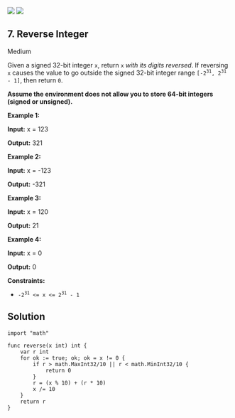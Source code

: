 [![](https://img.shields.io/github/stars/LeetCode-in-Go/LeetCode-in-Go?label=Stars&style=flat-square)](https://github.com/LeetCode-in-Go/LeetCode-in-Go)
[![](https://img.shields.io/github/forks/LeetCode-in-Go/LeetCode-in-Go?label=Fork%20me%20on%20GitHub%20&style=flat-square)](https://github.com/LeetCode-in-Go/LeetCode-in-Go/fork)

## 7\. Reverse Integer

Medium

Given a signed 32-bit integer `x`, return `x` _with its digits reversed_. If reversing `x` causes the value to go outside the signed 32-bit integer range <code>[-2<sup>31</sup>, 2<sup>31</sup> - 1]</code>, then return `0`.

**Assume the environment does not allow you to store 64-bit integers (signed or unsigned).**

**Example 1:**

**Input:** x = 123

**Output:** 321 

**Example 2:**

**Input:** x = -123

**Output:** -321 

**Example 3:**

**Input:** x = 120

**Output:** 21 

**Example 4:**

**Input:** x = 0

**Output:** 0 

**Constraints:**

*   <code>-2<sup>31</sup> <= x <= 2<sup>31</sup> - 1</code>

## Solution

```golang
import "math"

func reverse(x int) int {
	var r int
	for ok := true; ok; ok = x != 0 {
		if r > math.MaxInt32/10 || r < math.MinInt32/10 {
			return 0
		}
		r = (x % 10) + (r * 10)
		x /= 10
	}
	return r
}
```